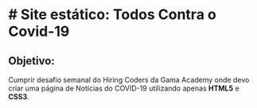 # # Site estático: Todos Contra o Covid-19

## Objetivo:

Cumprir desafio semanal do Hiring Coders da Gama Academy onde devo criar uma página de Notícias do COVID-19 utilizando apenas **HTML5** e **CSS3**.
